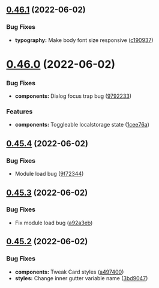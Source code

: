 ## [0.46.1](https://github.com/jacecotton/tcds/compare/v0.46.0...v0.46.1) (2022-06-02)


### Bug Fixes

* **typography:** Make body font size responsive ([c190937](https://github.com/jacecotton/tcds/commit/c1909372097b182ea2e39bc8e4ea484bb46108ba))



# [0.46.0](https://github.com/jacecotton/tcds/compare/v0.45.4...v0.46.0) (2022-06-02)


### Bug Fixes

* **components:** Dialog focus trap bug ([9792233](https://github.com/jacecotton/tcds/commit/9792233d092132b0992637066aad88bc3ce98456))


### Features

* **components:** Toggleable localstorage state ([1cee76a](https://github.com/jacecotton/tcds/commit/1cee76a2fb0e86fa0d5508e9b35d4df7fc8073ee))



## [0.45.4](https://github.com/jacecotton/tcds/compare/v0.45.3...v0.45.4) (2022-06-02)


### Bug Fixes

* Module load bug ([9f72344](https://github.com/jacecotton/tcds/commit/9f7234486079351343b7b2b0f9401ae0dfc83d8b))



## [0.45.3](https://github.com/jacecotton/tcds/compare/v0.45.2...v0.45.3) (2022-06-02)


### Bug Fixes

* Fix module load bug ([a92a3eb](https://github.com/jacecotton/tcds/commit/a92a3eb90a6ea567a91173c61e34d196bf04d5d7))



## [0.45.2](https://github.com/jacecotton/tcds/compare/v0.45.1...v0.45.2) (2022-06-02)


### Bug Fixes

* **components:** Tweak Card styles ([a497400](https://github.com/jacecotton/tcds/commit/a497400078d2f765b9d41706bb977a009925d082))
* **styles:** Change inner gutter variable name ([3bd9047](https://github.com/jacecotton/tcds/commit/3bd9047e75181e0f2b97ab18664084f8f120965d))



